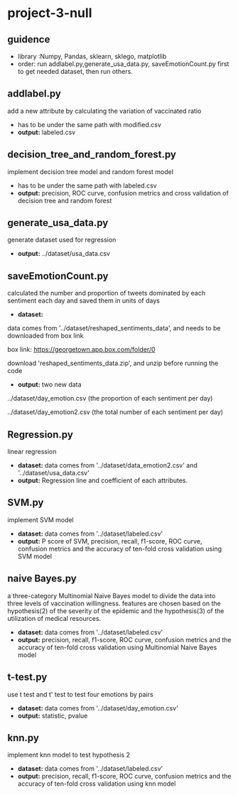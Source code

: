 # project-3-null

## guidence
* library :Numpy, Pandas, sklearn, sklego, matplotlib
* order: run addlabel.py,generate_usa_data.py, saveEmotionCount.py first to get needed dataset, then run others.

## addlabel.py
add a new attribute by calculating the variation of vaccinated ratio
* has to be under the same path with modified.csv
* **output:** labeled.csv
## decision_tree_and_random_forest.py
implement decision tree model and random forest model
* has to be under the same path with labeled.csv
* **output:** precision, ROC curve, confusion metrics and cross validation of decision tree and random forest

## generate_usa_data.py
generate dataset used for regression
* **output:**
../dataset/usa_data.csv     

## saveEmotionCount.py
calculated the number and proportion of tweets dominated by each sentiment each day and saved them in units of days
* **dataset:**

data comes from '../dataset/reshaped_sentiments_data', and needs to be downloaded from box link

box link: https://georgetown.app.box.com/folder/0

download 'reshaped_sentiments_data.zip', and unzip before running the code

* **output:**  two new data

../dataset/day_emotion.csv     (the proportion of each sentiment per day)

../dataset/day_emotion2.csv    (the total number of each sentiment per day)

## Regression.py
linear regression
* **dataset:** data comes from '../dataset/data_emotion2.csv' and '../dataset/usa_data.csv'
* **output:**  Regression line and coefficient of each attributes.

## SVM.py
implement SVM model
* **dataset:** data comes from '../dataset/labeled.csv'
* **output:**  P score of SVM, precision, recall, f1-score, ROC curve, confusion metrics and the accuracy of ten-fold cross validation using SVM model

## naive Bayes.py
a three-category Multinomial Naive Bayes model to divide the data into three levels of vaccination willingness.
features are chosen based on the hypothesis(2) of the severity of the epidemic and the hypothesis(3) of the utilization of medical resources.
* **dataset:** data comes from '../dataset/labeled.csv'
* **output:**  precision, recall, f1-score, ROC curve, confusion metrics and the accuracy of ten-fold cross validation using Multinomial Naive Bayes model
 

## t-test.py
use t test and t' test to test four emotions by pairs
* **dataset:** data comes from '../dataset/day_emotion.csv'
* **output:**  statistic, pvalue

## knn.py
implement knn model to test hypothesis 2
* **dataset:** data comes from '../dataset/labeled.csv'
* **output:**  precision, recall, f1-score, ROC curve, confusion metrics and the accuracy of ten-fold cross validation using knn model
 
